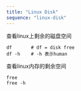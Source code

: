 ```yaml
---
title: "Linux Disk"
sequence: "linux-disk"
---
```


查看linux上剩余的磁盘空间

```text
df       # df = disk free
df -h    # -h 表示human
```

查看linux内存的剩余空间

```text
free
free -h
```
